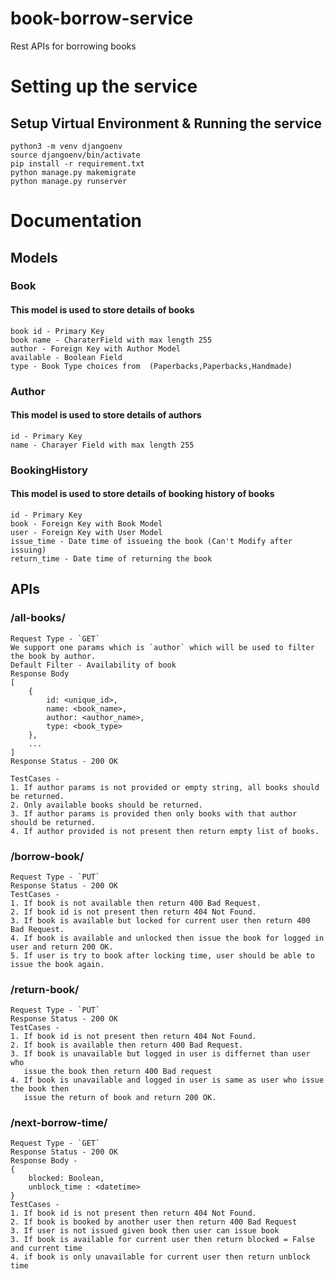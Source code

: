 # book-borrow-service
Rest APIs for borrowing books

# Setting up the service
## Setup Virtual Environment & Running the service

```shell
python3 -m venv djangoenv 
source djangoenv/bin/activate
pip install -r requirement.txt
python manage.py makemigrate
python manage.py runserver
```

# Documentation

## Models

### Book
#### This model is used to store details of books
```
book id - Primary Key
book name - CharaterField with max length 255
author - Foreign Key with Author Model
available - Boolean Field
type - Book Type choices from  (Paperbacks,Paperbacks,Handmade)
```
### Author
#### This model is used to store details of authors
```
id - Primary Key
name - Charayer Field with max length 255
```


### BookingHistory
#### This model is used to store details of booking history of books
```
id - Primary Key
book - Foreign Key with Book Model
user - Foreign Key with User Model
issue_time - Date time of issueing the book (Can't Modify after issuing)
return_time - Date time of returning the book
```

## APIs

### /all-books/
```
Request Type - `GET`
We support one params which is `author` which will be used to filter the book by author.
Default Filter - Availability of book
Response Body
[
    {
        id: <unique_id>,
        name: <book_name>,
        author: <author_name>,
        type: <book_type>
    },
    ...
]
Response Status - 200 OK

TestCases - 
1. If author params is not provided or empty string, all books should be returned.
2. Only available books should be returned.
3. If author params is provided then only books with that author should be returned.
4. If author provided is not present then return empty list of books.
```
### /borrow-book/<book-id>
```
Request Type - `PUT`
Response Status - 200 OK
TestCases - 
1. If book is not available then return 400 Bad Request.
2. If book id is not present then return 404 Not Found.
3. If book is available but locked for current user then return 400 Bad Request.
4. If book is available and unlocked then issue the book for logged in user and return 200 OK.
5. If user is try to book after locking time, user should be able to issue the book again.
```
### /return-book/<book-id>
```
Request Type - `PUT`
Response Status - 200 OK
TestCases - 
1. If book id is not present then return 404 Not Found.
2. If book is available then return 400 Bad Request.
3. If book is unavailable but logged in user is differnet than user who 
   issue the book then return 400 Bad request
4. If book is unavailable and logged in user is same as user who issue the book then 
   issue the return of book and return 200 OK.
```
### /next-borrow-time/<book-id>
```
Request Type - `GET`
Response Status - 200 OK
Response Body -
{
    blocked: Boolean,
    unblock_time : <datetime>
}
TestCases - 
1. If book id is not present then return 404 Not Found.
2. If book is booked by another user then return 400 Bad Request
3. If user is not issued given book then user can issue book
3. If book is available for current user then return blocked = False and current time 
4. if book is only unavailable for current user then return unblock time 
```